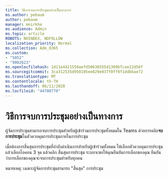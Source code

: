 ```yaml
---
title: วิธีการจบการประชุมอย่างเป็นทางการ
ms.author: pebaum
author: pebaum
manager: mnirkhe
ms.audience: Admin
ms.topic: article
ROBOTS: NOINDEX, NOFOLLOW
localization_priority: Normal
ms.collection: Adm_O365
ms.custom:
- "5852"
- "9002623"
ms.openlocfilehash: 1d11e4421559aefd50638555d1309bfcae12d50f
ms.sourcegitcommit: 3ca312535d950105ee829e037f0ff8f1ddbbae72
ms.translationtype: MT
ms.contentlocale: th-TH
ms.lasthandoff: 06/11/2020
ms.locfileid: "44708770"
---
```

# <a name="how-to-formally-end-a-meeting"></a>วิธีการจบการประชุมอย่างเป็นทางการ

ผู้จัดการประชุมสามารถจบการประชุมสําหรับผู้เข้าร่วมการประชุมทั้งหมดใน Teams ด้วยการคลิก**จบการประชุม**ในตัวควบคุมการประชุมภายในการประชุม  

เมื่อต้องการสิ้นสุดการประชุมที่กําลังดําเนินการสําหรับผู้เข้าร่วมทั้งหมด ให้เลือกตัวควบคุมการประชุม แล้วเลือกไอคอน 3 จุด แล้วคลิก สิ้นสุดการประชุม ระบบจะขอให้คุณยืนยันการเลือกของคุณ ยืนยันว่าการเลือกของคุณจะจบการประชุมสําหรับทุกคน

หมายเหตุ: เฉพาะผู้จัดการประชุมสามารถ "สิ้นสุด" การประชุม